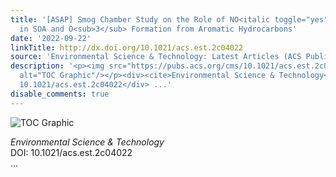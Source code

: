 ```yaml
---
title: '[ASAP] Smog Chamber Study on the Role of NO<italic toggle="yes"><sub>x</sub></italic>
  in SOA and O<sub>3</sub> Formation from Aromatic Hydrocarbons'
date: '2022-09-22'
linkTitle: http://dx.doi.org/10.1021/acs.est.2c04022
source: 'Environmental Science & Technology: Latest Articles (ACS Publications)'
description: '<p><img src="https://pubs.acs.org/cms/10.1021/acs.est.2c04022/asset/images/medium/es2c04022_0007.gif"
  alt="TOC Graphic"/></p><div><cite>Environmental Science & Technology</cite></div><div>DOI:
  10.1021/acs.est.2c04022</div> ...'
disable_comments: true
---
```

<p><img src="https://pubs.acs.org/cms/10.1021/acs.est.2c04022/asset/images/medium/es2c04022_0007.gif" alt="TOC Graphic"/></p><div><cite>Environmental Science & Technology</cite></div><div>DOI: 10.1021/acs.est.2c04022</div> ...